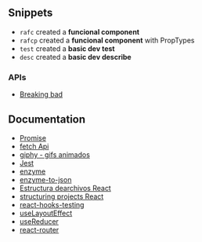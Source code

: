 ## Snippets 

* ``` rafc ``` created a **funcional component**
* ``` rafcp ``` created a **funcional component** with PropTypes
* ``` test ``` created a **basic dev test**
* ``` desc ``` created a **basic dev describe**

### APIs
* [Breaking bad](https://breakingbadapi.com/)

## Documentation

* [Promise](https://developer.mozilla.org/es/docs/Web/JavaScript/Referencia/Objetos_globales/Promise)
* [fetch Api](https://developer.mozilla.org/es/docs/Web/API/Fetch_API)
* [giphy - gifs animados](https://developers.giphy.com/)
* [Jest](https://jestjs.io/)
* [enzyme](https://www.npmjs.com/package/enzyme-to-json)
* [enzyme-to-json](https://www.npmjs.com/package/enzyme-to-json)
* [Estructura dearchivos React](https://es.reactjs.org/docs/faq-structure.html)
* [structuring projects React](https://hackernoon.com/structuring-projects-and-naming-components-in-react-1261b6e18d76)
* [react-hooks-testing](https://react-hooks-testing-library.com/#the-problem)
* [useLayoutEffect](https://es.reactjs.org/docs/hooks-reference.html#uselayouteffect )
* [useReducer](https://es.reactjs.org/docs/hooks-reference.html#usereducer)
* [react-router](https://reacttraining.com/react-router/web/api/NavLink)